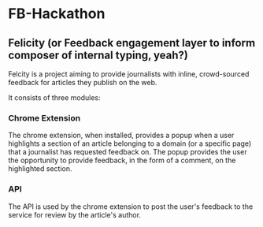 # FB-Hackathon
## Felicity (or Feedback engagement layer to inform composer of internal typing, yeah?)

Felcity is a project aiming to provide journalists with inline, crowd-sourced feedback for articles they publish on the web.

It consists of three modules:

### Chrome Extension
The chrome extension, when installed, provides a popup when a user highlights a section of an article belonging to a domain (or a specific page) that a journalist has requested feedback on.  The popup provides the user the opportunity to provide feedback, in the form of a comment, on the highlighted section.

### API
The API is used by the chrome extension to post the user's feedback to the service for review by the article's author.
